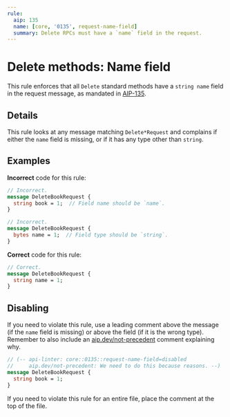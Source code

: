 ```yaml
---
rule:
  aip: 135
  name: [core, '0135', request-name-field]
  summary: Delete RPCs must have a `name` field in the request.
---
```


# Delete methods: Name field

This rule enforces that all `Delete` standard methods have a `string name`
field in the request message, as mandated in [AIP-135](http://aip.dev/135).

## Details

This rule looks at any message matching `Delete*Request` and complains if
either the `name` field is missing, or if it has any type other than `string`.

## Examples

**Incorrect** code for this rule:

```proto
// Incorrect.
message DeleteBookRequest {
  string book = 1;  // Field name should be `name`.
}
```

```proto
// Incorrect.
message DeleteBookRequest {
  bytes name = 1;  // Field type should be `string`.
}
```

**Correct** code for this rule:

```proto
// Correct.
message DeleteBookRequest {
  string name = 1;
}
```

## Disabling

If you need to violate this rule, use a leading comment above the message (if
the `name` field is missing) or above the field (if it is the wrong type).
Remember to also include an [aip.dev/not-precedent][] comment explaining why.

```proto
// (-- api-linter: core::0135::request-name-field=disabled
//     aip.dev/not-precedent: We need to do this because reasons. --)
message DeleteBookRequest {
  string book = 1;
}
```

If you need to violate this rule for an entire file, place the comment at the
top of the file.

[aip.dev/not-precedent]: https://aip.dev/not-precedent
